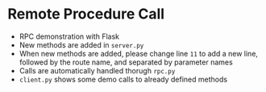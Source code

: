 # Remote Procedure Call

- RPC demonstration with Flask
- New methods are added in `server.py`
- When new methods are added, please change line `11` to add a new line, followed by the route name, and separated by parameter names
- Calls are automatically handled thorugh `rpc.py`
- `client.py` shows some demo calls to already defined methods
